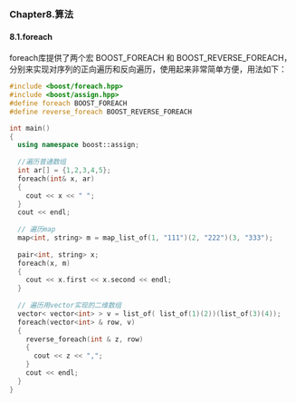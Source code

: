 ### Chapter8.算法

#### 8.1.foreach

foreach库提供了两个宏 BOOST_FOREACH 和 BOOST_REVERSE_FOREACH，分别来实现对序列的正向遍历和反向遍历，使用起来非常简单方便，用法如下：

```c++
#include <boost/foreach.hpp>
#include <boost/assign.hpp>
#define foreach BOOST_FOREACH
#define reverse_foreach BOOST_REVERSE_FOREACH

int main()
{
  using namespace boost::assign;
  
  //遍历普通数组
  int ar[] = {1,2,3,4,5};
  foreach(int& x, ar)
  {
    cout << x << " ";
  }
  cout << endl;
  
  // 遍历map
  map<int, string> m = map_list_of(1, "111")(2, "222")(3, "333");
  
  pair<int, string> x;
  foreach(x, m)
  {
    cout << x.first << x.second << endl;
  }
  
  // 遍历用vector实现的二维数组
  vector< vector<int> > v = list_of( list_of(1)(2))(list_of(3)(4));
  foreach(vector<int> & row, v)
  {
    reverse_foreach(int & z, row)
    {
      cout << z << ",";
    }
    cout << endl;
  }
}
```

